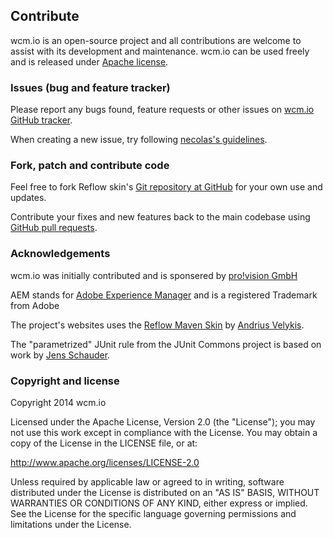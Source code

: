 ## Contribute

wcm.io is an open-source project and all contributions are welcome to assist with its
development and maintenance. wcm.io can be used freely and is released under
[Apache license][apache-license].

[apache-license]: http://www.apache.org/licenses/LICENSE-2.0


### Issues (bug and feature tracker)

Please report any bugs found, feature requests or other issues on
[wcm.io GitHub tracker][reflow-issues].

When creating a new issue, try following [necolas's guidelines][issue-guidelines].

[reflow-issues]: http://github.com/wcm-io/wcm-io/issues/
[issue-guidelines]: http://github.com/necolas/issue-guidelines/#readme


### Fork, patch and contribute code

Feel free to fork Reflow skin's [Git repository at GitHub][wcm-io-github] for your own use and
updates.

Contribute your fixes and new features back to the main codebase using
[GitHub pull requests][github-pull-req].

[wcm-io-github]: http://github.com/wcm-io/wcm-io
[github-pull-req]: http://help.github.com/articles/using-pull-requests


### Acknowledgements

wcm.io was initially contributed and is sponsered by [pro!vision GmbH][pro-vision]

AEM stands for [Adobe Experience Manager][aem] and is a registered Trademark from Adobe

The project's websites uses the [Reflow Maven Skin][reflow] by [Andrius Velykis][andrius-velykis].

The "parametrized" JUnit rule from the JUnit Commons project is based on work by [Jens Schauder][schauderhaft].

[pro-vision]: http://www.pro-vision.de
[aem]: http://www.adobe.com/solutions/web-experience-management.html
[reflow]: http://andriusvelykis.github.io/reflow-maven-skin/
[andrius-velykis]: http://andrius.velykis.lt/
[schauderhaft]: http://blog.schauderhaft.de/



### Copyright and license

Copyright 2014 wcm.io

Licensed under the Apache License, Version 2.0 (the "License");
you may not use this work except in compliance with the License.
You may obtain a copy of the License in the LICENSE file, or at:

   http://www.apache.org/licenses/LICENSE-2.0

Unless required by applicable law or agreed to in writing, software
distributed under the License is distributed on an "AS IS" BASIS,
WITHOUT WARRANTIES OR CONDITIONS OF ANY KIND, either express or implied.
See the License for the specific language governing permissions and
limitations under the License.
